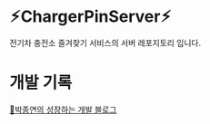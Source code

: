 # ⚡︎ChargerPinServer⚡︎
전기차 충전소 즐겨찾기 서비스의 서버 레포지토리 입니다.

# 개발 기록
[📝박종연의 성장하는 개발 블로그](https://parkstate.tistory.com/tag/%EC%82%AC%EC%9D%B4%EB%93%9C%20%ED%94%84%EB%A1%9C%EC%A0%9D%ED%8A%B8)
